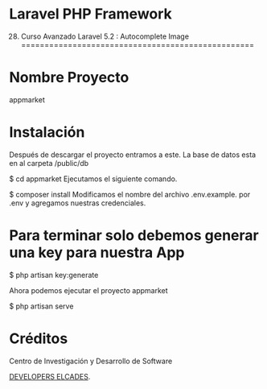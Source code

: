 # Laravel PHP Framework


28. Curso Avanzado Laravel 5.2 :  Autocomplete Image 
==================================================

Nombre Proyecto
===============
appmarket


Instalación
============
Después de descargar el proyecto entramos a este.
La base de datos esta en al carpeta /public/db

$ cd appmarket
Ejecutamos el siguiente comando.

$ composer install
Modificamos el nombre del archivo .env.example. por .env y agregamos nuestras credenciales.

Para terminar solo debemos generar una key para nuestra App
=========================================================
 $ php artisan key:generate

Ahora podemos ejecutar el proyecto appmarket

$ php artisan serve


Créditos
=========
Centro de Investigación y Desarrollo de Software

<a href="http://developers.elcades.com" class="js-slide-to css-truncate-target">DEVELOPERS ELCADES</a>.



